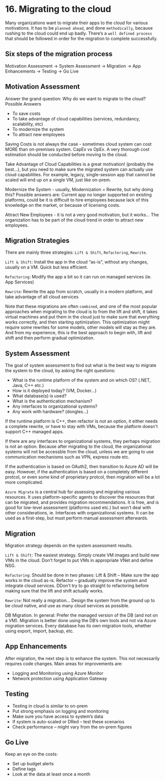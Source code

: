 # 16. Migrating to the cloud
Many organizations want to migrate their apps to the cloud for various motivations.
It has to be `planned ahead`, and done `methodically`, because rushing to the cloud could end up badly. There’s a `well defined process` that should be followed in order for the migration to complete successfully. 

## Six steps of the migration process
Motivation Assessment -> System Assessment -> Migration -> App Enhancements -> Testing -> Go Live

## Motivation Assessment
Answer the grand question: Why do we want to migrate to the cloud? Possible Answers
- To save costs
- To take advantage of cloud capabilities (services, redundancy, scalability, etc)
- To modernize the system
- To attract new employees

Saving Costs is not always the case - sometimes cloud system can cost MORE than on-premises system. CapEx vs OpEx. A very thorough cost estimation should be conducted before moving to the cloud.

Take Advantage of Cloud Capabilities is a great motivation! (probably the best…), but you need to make sure the migrated system can actually use cloud capabilities. For example, legacy, single-session app that cannot be scaled will end up on a single VM, just like on-prem. 

Modernize the System - usually, Modernization = Rewrite, but why doing this? Possible answers are: Current app no longer supported on existing platforms, could be it is difficult to hire employees because lack of this knowledge on the market, or because of licensing costs. 

Attract New Employees - it is not a very good motivation, but it works… The organization has to be part of the cloud trend in order to attract new employees. 

## Migration Strategies
There are mainly three strategies: `Lift & Shift`, `Refactoring`, `Rewrite`. 

`Lift & Shift`: Install the app in the cloud “as-is”, without any changes, usually on a VM. Quick but less efficient. 

`Refactoring`: Modify the app a bit so it can run on managed services (ie. App Services)

`Rewrite`: Rewrite the app from scratch, usually in a modern platform, and take advantage of all cloud services

Note that these migrations are often `combined`, and one of the most popular approaches when migrating to the cloud is to from the lift and shift, it takes virtual machines and put them in the cloud just to make sure that everything works correctly, and then starting optimization. This optimization might require some rewrites for some models, other models will stay as they are. And from my experience, this is the best approach to begin with, lift and shift and then perform gradual optimization.

## System Assessment
The goal of system assessment to find out what is the best way to migrate the system to the cloud, by asking the right questions:
- What is the runtime platform of the system and on which OS? (.NET, Java, C++ etc.)
- How is it deployed today? (VM, Docker…)
- What database(s) is used?
- What is the authentication mechanism?
- Any interfaces to organizational systems?
- Any work with hardware? (dongles…)

If the runtime platform is C++, then refactor is not an option, it either needs a complete rewrite, or have to stay with VMs, because the platform doesn't support C++ managed apps. 

If there are any interfaces to organizational systems, they perhaps migration is not an option. Because after migrating to the cloud, the organizational systems  will not be accessble from the cloud, unless we are going to use communication mechanisms such as VPN, express route etc. 

If the authentication is based on OAuth2, then transition to Azure AD will be easy. However, if the authentication is based on a completely different protcol, or even some kind of proprietary protcol, then migration will be a lot more complicated. 

`Azure Migrate` is a central hub for assessing and migrating various resources. It uses platform-specific agents to discover the resources that can be migrated, and provides migration recommendations. It is free, and is good for low-level assessment (platforms used etc.) but won’t deal with other considerations, ie. Interfaces with organizational systems. It can be used as a first-step, but must perform manual assessment afterwards. 

## Migration
Migration strategy depends on the system assessment results. 

`Lift & Shift`: The easiest strategy. Simply create VM images and build new VMs in the cloud. Don’t forget to put VMs in appropriate VNet and define NSG. 

`Refactoring`: Should be done in two phases: Lift & Shift – Make sure the app works in the cloud as-is. Refactor – gradually improve the system and integrate cloud
services. DDon't try to go straight to refactoring before making sure that the lift and shift actually works.

`Rewrite`: Not really a migration… Design the system from the ground up to be cloud native, and use as many cloud services as possible. 

DB Migration. In general: Prefer the managed version of the DB (and not on a VM). Migration is better done using the DB’s own tools and not via Azure migration services. Every database has its own migration tools, whether using export, import,  backup, etc.

## App Enhancements
After migration, the next step is to enhance the system. This not necessarily requires code changes. Main areas for improvements are:
- Logging and Monitoring using Azure Monitor
- Network protection using Application Gateway

## Testing
- Testing in cloud is similar to on-prem
- Put strong emphasis on logging and monitoring
- Make sure you have access to system’s data
- If system is auto-scaled or DRed – test these scenarios
- Check performance – might vary from the on-prem figures

## Go Live
Keep an eye on the costs: 
- Set up budget alerts
- Define tags
- Look at the data at least once a month





